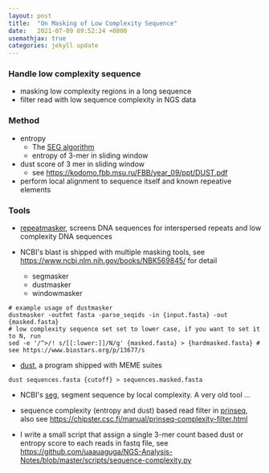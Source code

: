 ```yaml
---
layout: post
title:  "On Masking of Low Complexity Sequence"
date:   2021-07-09 09:52:24 +0800
usemathjax: true
categories: jekyll update
---
```


### Handle low complexity sequence
- masking low complexity regions in a long sequence
- filter read with low sequence complexity in NGS data

### Method
- entropy
  - The [SEG algorithm](https://kodomo.fbb.msu.ru/FBB/year_10/ppt/SEG-93.pdf)
  - entropy of 3-mer in sliding window
- dust score of 3 mer in sliding window
  - see <https://kodomo.fbb.msu.ru/FBB/year_09/ppt/DUST.pdf>
- perform local alignment to sequence itself and known repeative elements
  

### Tools

- [repeatmasker](https://www.repeatmasker.org/), screens DNA sequences for interspersed repeats and low complexity DNA sequences

- NCBI's blast is shipped with multiple masking tools, see <https://www.ncbi.nlm.nih.gov/books/NBK569845/> for detail
  - segmasker
  - dustmasker
  - windowmasker

```{bash}
# example usage of dustmasker
dustmasker -outfmt fasta -parse_seqids -in {input.fasta} -out {masked.fasta}
# low complexity sequence set set to lower case, if you want to set it to N, run
sed -e '/^>/! s/[[:lower:]]/N/g' {masked.fasta} > {hardmasked.fasta} # see https://www.biostars.org/p/13677/s
```

- [dust](https://meme-suite.org/meme/doc/dust.html), a program shipped with MEME suites

```{bash}
dust sequences.fasta {cutoff} > sequences.masked.fasta
```

- NCBI's [seg](ftp://ftp.ncbi.nih.gov/pub/seg/seg/), segment sequence by local complexity. A very old tool ...

- sequence complexity (entropy and dust) based read filter in [prinseq](http://prinseq.sourceforge.net/), also see <https://chipster.csc.fi/manual/prinseq-complexity-filter.html>

- I write a small script that assign a single 3-mer count based dust or entropy score to each reads in fastq file, see <https://github.com/uaauaguga/NGS-Analysis-Notes/blob/master/scripts/sequence-complexity.py>
